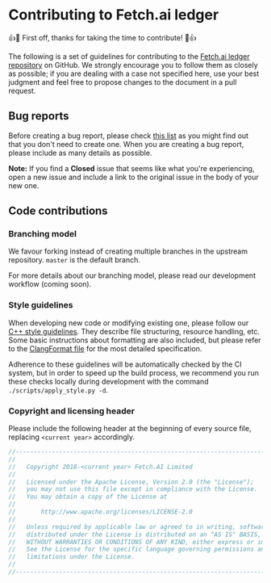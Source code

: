 # Contributing to Fetch.ai ledger

:+1::tada: First off, thanks for taking the time to contribute! :tada::+1:

The following is a set of guidelines for contributing to the [Fetch.ai ledger repository](https://github.com/fetchai/ledger) on GitHub. We strongly encourage you to follow them as closely as possible; if you are dealing with a case not specified here, use your best judgment and feel free to propose changes to the document in a pull request.


## Bug reports

Before creating a bug report, please check [this list](https://github.com/fetchai/ledger/issues) as you might find out that you don't need to create one. When you are creating a bug report, please include as many details as possible.

**Note:** If you find a **Closed** issue that seems like what you're experiencing, open a new issue and include a link to the original issue in the body of your new one.


## Code contributions

### Branching model

We favour forking instead of creating multiple branches in the upstream repository. `master` is the default branch.

For more details about our branching model, please read our development workflow (coming soon).

### Style guidelines

When developing new code or modifying existing one, please follow our [C++ style guidelines](docs/cplusplus-style-guide.md). They describe file structuring, resource handling, etc. Some basic instructions about formatting are also included, but please refer to the [ClangFormat file](.clang-format) for the most detailed specification.

Adherence to these guidelines will be automatically checked by the CI system, but in order to speed up the build process, we recommend you run these checks locally during development with the command `./scripts/apply_style.py -d`.

### Copyright and licensing header

Please include the following header at the beginning of every source file, replacing `<current year>` accordingly.

```c++
//------------------------------------------------------------------------------
//
//   Copyright 2018-<current year> Fetch.AI Limited
//
//   Licensed under the Apache License, Version 2.0 (the "License");
//   you may not use this file except in compliance with the License.
//   You may obtain a copy of the License at
//
//       http://www.apache.org/licenses/LICENSE-2.0
//
//   Unless required by applicable law or agreed to in writing, software
//   distributed under the License is distributed on an "AS IS" BASIS,
//   WITHOUT WARRANTIES OR CONDITIONS OF ANY KIND, either express or implied.
//   See the License for the specific language governing permissions and
//   limitations under the License.
//
//------------------------------------------------------------------------------
```
